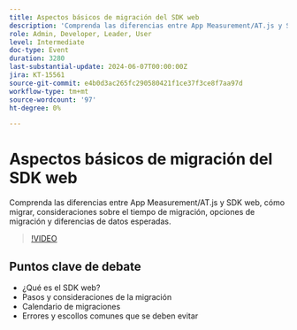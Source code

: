 ```yaml
---
title: Aspectos básicos de migración del SDK web
description: 'Comprenda las diferencias entre App Measurement/AT.js y SDK web, cómo migrar, consideraciones sobre el tiempo de migración, opciones para migrar y diferencias de datos esperadas. Puntos de debate clave: ¿qué es el SDK web? Pasos y consideraciones de la migración Calendario de las migraciones Pasos erróneos y escollos comunes que se deben evitar'
role: Admin, Developer, Leader, User
level: Intermediate
doc-type: Event
duration: 3280
last-substantial-update: 2024-06-07T00:00:00Z
jira: KT-15561
source-git-commit: e4b0d3ac265fc290580421f1ce37f3ce8f7aa97d
workflow-type: tm+mt
source-wordcount: '97'
ht-degree: 0%

---
```



# Aspectos básicos de migración del SDK web

Comprenda las diferencias entre App Measurement/AT.js y SDK web, cómo migrar, consideraciones sobre el tiempo de migración, opciones de migración y diferencias de datos esperadas.

>[!VIDEO](https://video.tv.adobe.com/v/3429291/?learn=on)

## Puntos clave de debate

* ¿Qué es el SDK web?
* Pasos y consideraciones de la migración
* Calendario de migraciones
* Errores y escollos comunes que se deben evitar


